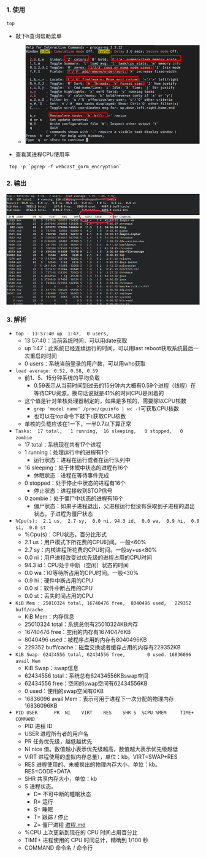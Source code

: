 ### 1. 使用
```sh
top
```
- 敲下h查询帮助菜单
    - ![](https://raw.githubusercontent.com/TDoct/images/master/1618729302_20210418150138982_7476.png)


- 查看某进程CPU使用率

```
 top -p `pgrep -f webcast_gorm_encryption`
```
### 2. 输出
![](https://raw.githubusercontent.com/TDoct/images/master/img/20191229165319.png)
### 3. 解析
- `top - 13:57:40 up  1:47,  0 users,`
    - 13:57:40：当前系统时间，可以用date获取
    - up  1:47：此系统已经连续运行的时间，可以用last reboot获取系统最后一次重启的时间
    -  0 users：系统当前登录的用户数，可以用who获取
- `load average: 0.52, 0.58, 0.59`
    - 前1、5、15分钟系统的平均负载
        - 0.59表示从当前时间到过去的15分钟内大概有0.59个进程（线程）在等待CPU资源。换句话说就是41%的时间CPU是闲着的
    - 这个值是针对单核处理器制定的，如果是多核的，需要除以CPU核数
        - `grep 'model name' /proc/cpuinfo | wc -l`可获取CPU核数
        - 也可以在top命令下敲下`1`获取CPU核数
    - 单核的负载应该在1一下，一半0.7以下算正常
- `Tasks:  17 total,   1 running,  16 sleeping,   0 stopped,   0 zombie`
    - 17 total：系统现在共有17个进程
    - 1 running：处理运行中的进程有1个
        - 运行状态：进程在运行或者在运行队列中
    - 16 sleeping：处于休眠中状态的进程有16个
        - 休眠状态：进程在等待事件完成
    - 0 stopped：处于停止中状态的进程有16个
        - 停止状态：进程接收到STOP信号
    - 0 zombie：处于僵尸中状态的进程有16个
        - 僵尸状态：如果子进程退出，父进程运行但没有获取到子进程的退出状态，子进程为僵尸状态
- `%Cpu(s):  2.1 us,  2.7 sy,  0.0 ni, 94.3 id,  0.0 wa,  0.9 hi,  0.0 si,  0.0 st`
    - %Cpu(s)：CPU状态，百分比形式
    - 2.1 us：用户模式下所花费的CPU时间。一般<60%
    - 2.7 sy：内核进程所花费的CPU时间。一般sy+us<80%
    - 0.0 ni：用户进程改变过优先级的进程占用的CPU时间
    - 94.3 id：CPU处于中断（空闲）状态的时间
    - 0.0 wa：IO等待所占用的CPU时间。一般<30%
    - 0.9 hi：硬件中断占用的CPU
    - 0.0 si：软件中断占用的CPU
    - 0.0 st：丢失时间占用的CPU
- `KiB Mem : 25010324 total, 16740476 free,  8040496 used,   229352 buff/cache`
    - KiB Mem：内存信息
    - 25010324 total：系统总供有25010324KB内存
    - 16740476 free：空闲的内存有16740476KB
    - 8040496 used：被程序占用的内存有8040496KB
    - 229352 buff/cache：磁盘交换或者缓存占用的内存有229352KB
- `KiB Swap: 62434556 total, 62434556 free,        0 used. 16836096 avail Mem`
    - KiB Swap：swap信息
    - 62434556 total：系统总有62434556KBswap空间
    - 62434556 free：空闲的swap空间有62434556KB
    - 0 used：使用的swap空间有0KB
    - 16836096 avail Mem：表示可用于进程下一次分配的物理内存16836096KB
- `PID USER      PR  NI    VIRT    RES    SHR S  %CPU %MEM     TIME+ COMMAND`
    - PID 进程 ID
    - USER 进程所有者的用户名
    - PR 任务优先级，越低越优先
    - NI nice 值。数值越小表示优先级越高，数值越大表示优先级越低
    - VIRT 进程使用的虚拟内存总量），单位：kb。VIRT=SWAP+RES
    - RES 进程使用的、未被换出的物理内存大小，单位：kb。RES=CODE+DATA
    - SHR 共享内存大小，单位：kb
    - S 进程状态。
        - D= 不可中断的睡眠状态
        - R= 运行
        - S= 睡眠
        - T= 跟踪 / 停止
        - Z= 僵尸进程 [进程.md](进程.md)
    - %CPU 上次更新到现在的 CPU 时间占用百分比
    - TIME+ 进程使用的 CPU 时间总计，精确到 1/100 秒
    - COMMAND 命令名 / 命令行
